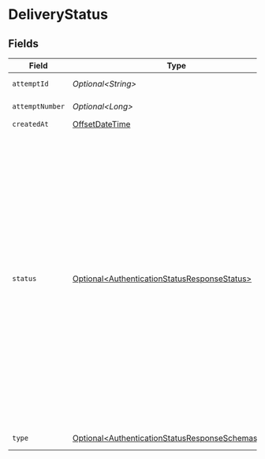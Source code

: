# DeliveryStatus


## Fields

| Field                                                                                                                                                                                                                                                                                                                                                                                  | Type                                                                                                                                                                                                                                                                                                                                                                                   | Required                                                                                                                                                                                                                                                                                                                                                                               | Description                                                                                                                                                                                                                                                                                                                                                                            |
| -------------------------------------------------------------------------------------------------------------------------------------------------------------------------------------------------------------------------------------------------------------------------------------------------------------------------------------------------------------------------------------- | -------------------------------------------------------------------------------------------------------------------------------------------------------------------------------------------------------------------------------------------------------------------------------------------------------------------------------------------------------------------------------------- | -------------------------------------------------------------------------------------------------------------------------------------------------------------------------------------------------------------------------------------------------------------------------------------------------------------------------------------------------------------------------------------- | -------------------------------------------------------------------------------------------------------------------------------------------------------------------------------------------------------------------------------------------------------------------------------------------------------------------------------------------------------------------------------------- |
| `attemptId`                                                                                                                                                                                                                                                                                                                                                                            | *Optional\<String>*                                                                                                                                                                                                                                                                                                                                                                    | :heavy_minus_sign:                                                                                                                                                                                                                                                                                                                                                                     | The ID of the attempt.                                                                                                                                                                                                                                                                                                                                                                 |
| `attemptNumber`                                                                                                                                                                                                                                                                                                                                                                        | *Optional\<Long>*                                                                                                                                                                                                                                                                                                                                                                      | :heavy_minus_sign:                                                                                                                                                                                                                                                                                                                                                                     | The attempt number.                                                                                                                                                                                                                                                                                                                                                                    |
| `createdAt`                                                                                                                                                                                                                                                                                                                                                                            | [OffsetDateTime](https://docs.oracle.com/javase/8/docs/api/java/time/OffsetDateTime.html)                                                                                                                                                                                                                                                                                              | :heavy_minus_sign:                                                                                                                                                                                                                                                                                                                                                                     | N/A                                                                                                                                                                                                                                                                                                                                                                                    |
| `status`                                                                                                                                                                                                                                                                                                                                                                               | [Optional\<AuthenticationStatusResponseStatus>](../../models/shared/AuthenticationStatusResponseStatus.md)                                                                                                                                                                                                                                                                             | :heavy_minus_sign:                                                                                                                                                                                                                                                                                                                                                                     | The status of the delivery. Possible values are:<br/>  * `unknown` - The status of the delivery is unknown.<br/>  * `submitted` - The message has been submitted to the carrier.<br/>  * `in_transit` - The message is in transit to the recipient.<br/>  * `delivered` - The message has been delivered to the recipient.<br/>  * `undeliverable` - The message could not be delivered to the recipient.<br/> |
| `type`                                                                                                                                                                                                                                                                                                                                                                                 | [Optional\<AuthenticationStatusResponseSchemasType>](../../models/shared/AuthenticationStatusResponseSchemasType.md)                                                                                                                                                                                                                                                                   | :heavy_minus_sign:                                                                                                                                                                                                                                                                                                                                                                     | The type of the event.                                                                                                                                                                                                                                                                                                                                                                 |